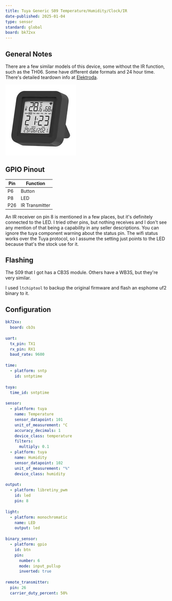 ```yaml
---
title: Tuya Generic S09 Temperature/Humidity/Clock/IR
date-published: 2025-01-04
type: sensor
standard: global
board: bk72xx
---
```


## General Notes

There are a few similar models of this device, some without the IR function, such as the TH06.
Some have different date formats and 24 hour time.
There's detailed teardown info at [Elektroda](https://www.elektroda.com/rtvforum/topic4035679.html).

![S09](S09.jpg)

## GPIO Pinout

| Pin | Function      |
| --- | ------------- |
| P6  | Button        |
| P8  | LED           |
| P26 | IR Transmitter|

An IR receiver on pin 8 is mentioned in a few places, but it's definitely connected to the LED.
I tried other pins, but nothing receives and I don't see any mention of that being a capability in any seller descriptions.
You can ignore the tuya component warning about the status pin.
The wifi status works over the Tuya protocol, so I assume the setting just points to the LED because that's the stock use for it.

## Flashing

The S09 that I got has a CB3S module.  Others have a WB3S, but they're very similar.

I used ``ltchiptool`` to backup the original firmware and flash an esphome uf2 binary to it.

## Configuration

```yaml
bk72xx:
  board: cb3s

uart:
  tx_pin: TX1
  rx_pin: RX1
  baud_rate: 9600

time:
  - platform: sntp
    id: sntptime

tuya:
  time_id: sntptime

sensor:
  - platform: tuya
    name: Temperature
    sensor_datapoint: 101
    unit_of_measurement: °C
    accuracy_decimals: 1
    device_class: temperature
    filters:
      multiply: 0.1
  - platform: tuya
    name: Humidity
    sensor_datapoint: 102
    unit_of_measurement: "%"
    device_class: humidity

output:
  - platform: libretiny_pwm
    id: led
    pin: 8
  
light:
  - platform: monochromatic
    name: LED
    output: led

binary_sensor:
  - platform: gpio
    id: btn
    pin:
      number: 6
      mode: input_pullup
      inverted: true

remote_transmitter:
  pin: 26
  carrier_duty_percent: 50%
```
